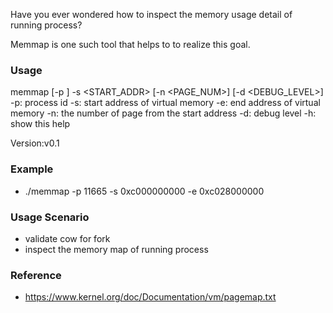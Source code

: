 Have you ever wondered how to inspect the memory usage detail of running process?

Memmap is one such tool that helps to to realize this goal.

### Usage

memmap [-p <PID>] -s <START_ADDR> [-n <PAGE_NUM>] [-d <DEBUG_LEVEL>]
    -p: process id
    -s: start address of virtual memory
    -e: end address of virtual memory
    -n: the number of page from the start address
    -d: debug level
    -h: show this help

Version:v0.1

### Example

- ./memmap -p 11665 -s 0xc000000000 -e 0xc028000000

### Usage Scenario

- validate cow for fork
- inspect the memory map of running process

### Reference

- https://www.kernel.org/doc/Documentation/vm/pagemap.txt
